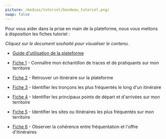```yaml
---
picture: /medias/tutoriel/bandeau_tutoriel.png/
swap: false
---
```


<p>Pour vous aider dans la prise en main de la plateforme, nous vous mettons à disposition les fiches tutoriel : </p>

<p><i>Cliquez sur le document souhaité pour visualiser le contenu.</i></p>

- [Guide d'utilisation de la plateforme](/medias/Guide-utilisation-plateforme-Outdoorvision.pdf)

<p></p>

- [Fiche 1](/medias/tutoriel/Fiche_1.pdf) - Connaître mon échantillon de traces et de pratiquants sur mon territoire

<p></p>

- [Fiche 2](/medias/tutoriel/Fiche_2.pdf) - Retrouver un itinéraire sur la plateforme
<p></p>

- [Fiche 3](/medias/tutoriel/Fiche_3.pdf) - Identifier les tronçons les plus fréquentés le long d'un itinéraire
<p></p>

- [Fiche 4](/medias/tutoriel/Fiche_4.pdf) - Identifier les principaux points de départ et d'arrivées sur mon territoire 
<p></p>

- [Fiche 5](/medias/tutoriel/Fiche_5.pdf) - Identifier les sites ou itinéraires les plus fréquentés sur mon territoire
<p></p>

- [Fiche 6](/medias/tutoriel/Fiche_6.pdf) - Observer la cohérence entre fréquentation et l'offre d'itinéraires
<p></p>


